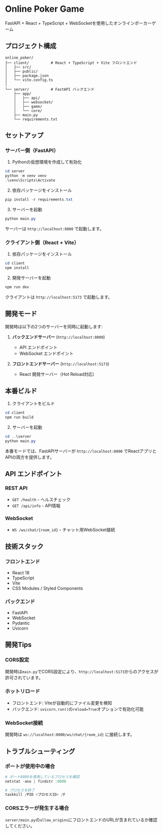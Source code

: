 # Online Poker Game

FastAPI + React + TypeScript + WebSocketを使用したオンラインポーカーゲーム

## プロジェクト構成

```
online_poker/
├── client/          # React + TypeScript + Vite フロントエンド
│   ├── src/
│   ├── public/
│   ├── package.json
│   └── vite.config.ts
│
└── server/          # FastAPI バックエンド
    ├── app/
    │   ├── api/
    │   ├── websocket/
    │   ├── game/
    │   └── core/
    ├── main.py
    └── requirements.txt
```

## セットアップ

### サーバー側（FastAPI）

1. Pythonの仮想環境を作成して有効化

```powershell
cd server
python -m venv venv
.\venv\Scripts\Activate
```

2. 依存パッケージをインストール

```powershell
pip install -r requirements.txt
```

3. サーバーを起動

```powershell
python main.py
```

サーバーは `http://localhost:8000` で起動します。

### クライアント側（React + Vite）

1. 依存パッケージをインストール

```powershell
cd client
npm install
```

2. 開発サーバーを起動

```powershell
npm run dev
```

クライアントは `http://localhost:5173` で起動します。

## 開発モード

開発時は以下の2つのサーバーを同時に起動します:

1. **バックエンドサーバー** (`http://localhost:8000`)
   - API エンドポイント
   - WebSocket エンドポイント

2. **フロントエンドサーバー** (`http://localhost:5173`)
   - React 開発サーバー（Hot Reload対応）

## 本番ビルド

1. クライアントをビルド

```powershell
cd client
npm run build
```

2. サーバーを起動

```powershell
cd ..\server
python main.py
```

本番モードでは、FastAPIサーバーが `http://localhost:8000` でReactアプリとAPIの両方を提供します。

## API エンドポイント

### REST API

- `GET /health` - ヘルスチェック
- `GET /api/info` - API情報

### WebSocket

- `WS /ws/chat/{room_id}` - チャット用WebSocket接続

## 技術スタック

### フロントエンド

- React 18
- TypeScript
- Vite
- CSS Modules / Styled Components

### バックエンド

- FastAPI
- WebSocket
- Pydantic
- Uvicorn

## 開発Tips

### CORS設定

開発時は`main.py`でCORS設定により、`http://localhost:5173`からのアクセスが許可されています。

### ホットリロード

- フロントエンド: Viteが自動的にファイル変更を検知
- バックエンド: `uvicorn.run()`の`reload=True`オプションで有効化可能

### WebSocket接続

開発時は `ws://localhost:8000/ws/chat/{room_id}` に接続します。

## トラブルシューティング

### ポートが使用中の場合

```powershell
# ポート8000を使用しているプロセスを確認
netstat -ano | findstr :8000

# プロセスを終了
taskkill /PID <プロセスID> /F
```

### CORSエラーが発生する場合

`server/main.py`の`allow_origins`にフロントエンドのURLが含まれているか確認してください。
